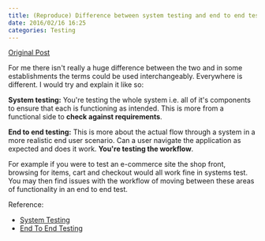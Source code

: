 ```yaml
---
title: (Reproduce) Difference between system testing and end to end testing?
date: 2016/02/16 16:25
categories: Testing
---
```

[Original Post](http://stackoverflow.com/questions/19378183/difference-between-system-testing-and-end-to-end-testing)

For me there isn't really a huge difference between the two and in some establishments the terms could be used interchangeably. Everywhere is different. I would try and explain it like so:

**System testing:** You're testing the whole system i.e. all of it's components to ensure that each is functioning as intended. This is more from a functional side to **check against requirements**.

**End to end testing:** This is more about the actual flow through a system in a more realistic end user scenario. Can a user navigate the application as expected and does it work. **You're testing the workflow**.

For example if you were to test an e-commerce site the shop front, browsing for items, cart and checkout would all work fine in systems test. You may then find issues with the workflow of moving between these areas of functionality in an end to end test.

Reference:

* [System Testing](http://en.wikipedia.org/wiki/System_testing)
* [End To End Testing](http://www.techopedia.com/definition/7035/end-to-end-test)